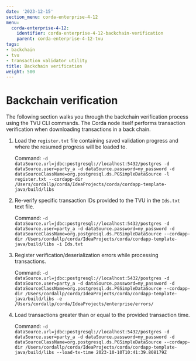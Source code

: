 ```yaml
---
date: '2023-12-15'
section_menu: corda-enterprise-4-12
menu:
  corda-enterprise-4-12:
    identifier: corda-enterprise-4-12-backchain-verification
    parent: corda-enterprise-4-12-tvu
tags:
- backchain
- tvu
- transaction validator utility
title: Backchain verification
weight: 500
---
```


# Backchain verification

The following section walks you through the backchain verification process using the TVU CLI commands. The Corda node itself performs transaction verification when downloading transactions in a back chain.

1. Load the `register.txt` file containing saved validation progress and where the resumed progress will be loaded to.

    Command: `-d dataSource.url=jdbc:postgresql://localhost:5432/postgres -d dataSource.user=party_a -d dataSource.password=my_password -d dataSourceClassName=org.postgresql.ds.PGSimpleDataSource -l register.txt --cordapp-dir /Users/cordallp/corda/IdeaProjects/corda/cordapp-template-java/build/libs`

2. Re-verify specific transaction IDs provided to the TVU in the `Ids.txt` text file.

    Command: `-d dataSource.url=jdbc:postgresql://localhost:5432/postgres -d dataSource.user=party_a -d dataSource.password=my_password -d dataSourceClassName=org.postgresql.ds.PGSimpleDataSource --cordapp-dir /Users/cordallp/corda/IdeaProjects/corda/cordapp-template-java/build/libs -i Ids.txt`

3. Register verification/deserialization errors while processing transactions.

    Command: `-d dataSource.url=jdbc:postgresql://localhost:5432/postgres -d dataSource.user=party_a -d dataSource.password=my_password -d dataSourceClassName=org.postgresql.ds.PGSimpleDataSource --cordapp-dir /Users/cordallp/corda/IdeaProjects/corda/cordapp-template-java/build/libs -e /Users/cordallp/corda/IdeaProjects/enterprise/errors/`

4. Load transactions greater than or equal to the provided transaction time.

    Command: `-d dataSource.url=jdbc:postgresql://localhost:5432/postgres -d dataSource.user=party_a -d dataSource.password=my_password -d dataSourceClassName=org.postgresql.ds.PGSimpleDataSource --cordapp-dir /Users/cordallp/corda/IdeaProjects/corda/cordapp-template-java/build/libs --load-tx-time 2023-10-10T10:41:39.808179Z`
